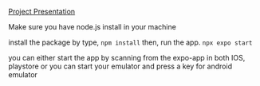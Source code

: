 [Project Presentation](https://www.canva.com/design/DAGE7NDzL24/5LjrQkqr5JFmkzPdgFdXMw/edit?utm_content=DAGE7NDzL24&utm_campaign=designshare&utm_medium=link2&utm_source=sharebutton)  
  
Make sure you have node.js install in your machine  

install the package by type,
```npm install```
then, run the app.
```npx expo start```

you can either start the app by scanning from the expo-app in both IOS, playstore
or you can start your emulator and press a key for android emulator
